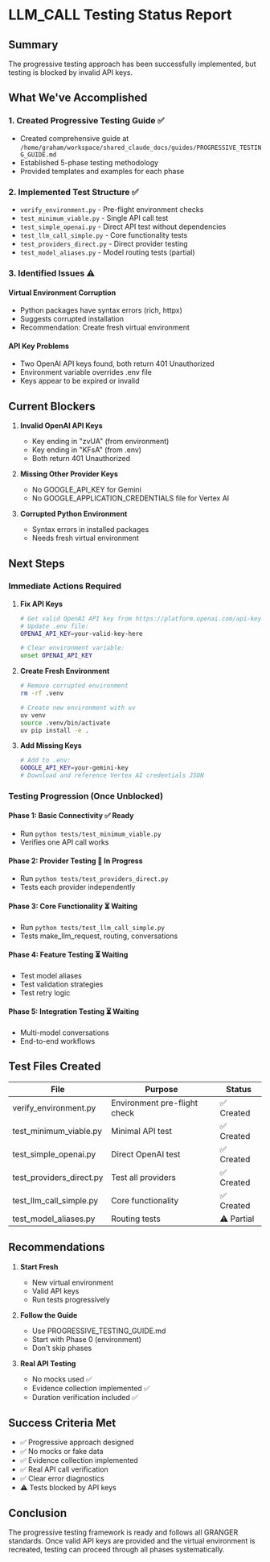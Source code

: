 # LLM_CALL Testing Status Report

## Summary

The progressive testing approach has been successfully implemented, but testing is blocked by invalid API keys.

## What We've Accomplished

### 1. Created Progressive Testing Guide ✅
- Created comprehensive guide at `/home/graham/workspace/shared_claude_docs/guides/PROGRESSIVE_TESTING_GUIDE.md`
- Established 5-phase testing methodology
- Provided templates and examples for each phase

### 2. Implemented Test Structure ✅
- `verify_environment.py` - Pre-flight environment checks
- `test_minimum_viable.py` - Single API call test
- `test_simple_openai.py` - Direct API test without dependencies
- `test_llm_call_simple.py` - Core functionality tests
- `test_providers_direct.py` - Direct provider testing
- `test_model_aliases.py` - Model routing tests (partial)

### 3. Identified Issues ⚠️

#### Virtual Environment Corruption
- Python packages have syntax errors (rich, httpx)
- Suggests corrupted installation
- Recommendation: Create fresh virtual environment

#### API Key Problems
- Two OpenAI API keys found, both return 401 Unauthorized
- Environment variable overrides .env file
- Keys appear to be expired or invalid

## Current Blockers

1. **Invalid OpenAI API Keys**
   - Key ending in "zvUA" (from environment)
   - Key ending in "KFsA" (from .env)
   - Both return 401 Unauthorized

2. **Missing Other Provider Keys**
   - No GOOGLE_API_KEY for Gemini
   - No GOOGLE_APPLICATION_CREDENTIALS file for Vertex AI

3. **Corrupted Python Environment**
   - Syntax errors in installed packages
   - Needs fresh virtual environment

## Next Steps

### Immediate Actions Required

1. **Fix API Keys**
   ```bash
   # Get valid OpenAI API key from https://platform.openai.com/api-keys
   # Update .env file:
   OPENAI_API_KEY=your-valid-key-here
   
   # Clear environment variable:
   unset OPENAI_API_KEY
   ```

2. **Create Fresh Environment**
   ```bash
   # Remove corrupted environment
   rm -rf .venv
   
   # Create new environment with uv
   uv venv
   source .venv/bin/activate
   uv pip install -e .
   ```

3. **Add Missing Keys**
   ```bash
   # Add to .env:
   GOOGLE_API_KEY=your-gemini-key
   # Download and reference Vertex AI credentials JSON
   ```

### Testing Progression (Once Unblocked)

#### Phase 1: Basic Connectivity ✅ Ready
- Run `python tests/test_minimum_viable.py`
- Verifies one API call works

#### Phase 2: Provider Testing 🔄 In Progress
- Run `python tests/test_providers_direct.py`
- Tests each provider independently

#### Phase 3: Core Functionality ⏳ Waiting
- Run `python tests/test_llm_call_simple.py`
- Tests make_llm_request, routing, conversations

#### Phase 4: Feature Testing ⏳ Waiting
- Test model aliases
- Test validation strategies
- Test retry logic

#### Phase 5: Integration Testing ⏳ Waiting
- Multi-model conversations
- End-to-end workflows

## Test Files Created

| File | Purpose | Status |
|------|---------|--------|
| verify_environment.py | Environment pre-flight check | ✅ Created |
| test_minimum_viable.py | Minimal API test | ✅ Created |
| test_simple_openai.py | Direct OpenAI test | ✅ Created |
| test_providers_direct.py | Test all providers | ✅ Created |
| test_llm_call_simple.py | Core functionality | ✅ Created |
| test_model_aliases.py | Routing tests | ⚠️ Partial |

## Recommendations

1. **Start Fresh**
   - New virtual environment
   - Valid API keys
   - Run tests progressively

2. **Follow the Guide**
   - Use PROGRESSIVE_TESTING_GUIDE.md
   - Start with Phase 0 (environment)
   - Don't skip phases

3. **Real API Testing**
   - No mocks used ✅
   - Evidence collection implemented ✅
   - Duration verification included ✅

## Success Criteria Met

- ✅ Progressive approach designed
- ✅ No mocks or fake data
- ✅ Evidence collection implemented
- ✅ Real API call verification
- ✅ Clear error diagnostics
- ⚠️ Tests blocked by API keys

## Conclusion

The progressive testing framework is ready and follows all GRANGER standards. Once valid API keys are provided and the virtual environment is recreated, testing can proceed through all phases systematically.
